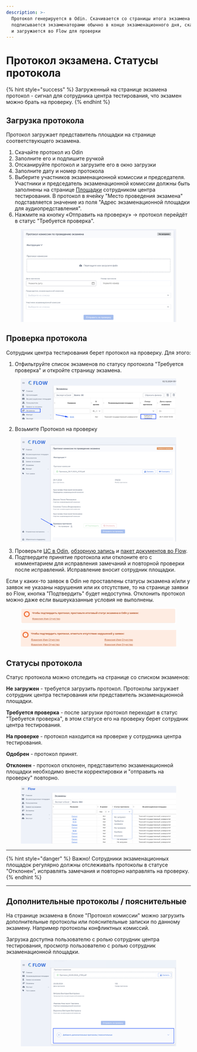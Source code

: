 ```yaml
---
description: >-
  Протокол генерируется в Odin. Скачивается со страницы итога экзамена
  подписывается экзаменаторами обычно в конце экзаменационного дня, сканируется
  и загружается во Flow для проверки
---
```


# Протокол экзамена. Статусы протокола

{% hint style="success" %}
Загруженный на странице экзамена протокол - сигнал для сотрудника центра тестирования, что экзамен можно брать на проверку.
{% endhint %}

## Загрузка протокола

Протокол загружает представитель площадки на странице соответствующего  экзамена. &#x20;

1. Скачайте протокол из Odin
2. Заполните его и подпишите ручкой
3. Отсканируйте протокол и загрузите его в окно загрузки
4. Заполните дату и номер протокола
5. Выберите  участников экзаменационной комиссии и председателя. Участники и председатель экзаменационной комиссии должны быть заполнены на странице [Площадки](stranica-ploshadki.md) сотрудником центра тестирования. В протокол в ячейку "Место проведения экзамена" подставляется значение из поля "Адрес экзаменационной площадки для аудиопредставления".
6. Нажмите на кнопку «Отправить на проверку» -> протокол перейдёт в статус "Требуется проверка".

<figure><img src="../.gitbook/assets/image (339).png" alt=""><figcaption></figcaption></figure>

## Проверка протокола

Сотрудник центра тестирования берет протокол на проверку. Для этого:

1. Отфильтруйте список экзаменов по статусу протокола "Требуется проверка" и откройте страницу экзамена.

<figure><img src="../.gitbook/assets/image (38).png" alt=""><figcaption></figcaption></figure>

2. Возьмите Протокол на проверку

<figure><img src="../.gitbook/assets/image (39).png" alt=""><figcaption></figcaption></figure>

3. Проверьте [ЦС в Odin](../centr-testirovaniya-v-odin/proverka-itoga-ekzamena.md), [обзорную запись](zagruzka-obzornoi-videozapisi.md) и  [пакет документов во Flow](ekzamen-prinyat-bez-narushenii.md).
4. Подтвердите принятие протокола или отклоните его с комментарием для исправления замечаний и повторной проверки после исправлений. Исправление вносит сотрудник площадки.

Если у каких-то заявок в Odin не проставлены статусы экзамена и/или у заявок не указаны нарушения или их отсутствие, то на странице заявки во Flow, кнопка "Подтвердить" будет недоступна. Отклонить протокол можно даже если вышеуказанные условия не выполнены.

<figure><img src="../.gitbook/assets/image (374).png" alt=""><figcaption></figcaption></figure>

<figure><img src="../.gitbook/assets/image (375).png" alt=""><figcaption></figcaption></figure>

## Статусы протокола&#x20;

Статус протокола можно отследить на странице со списком экзаменов:

**Не загружен** - требуется загрузить протокол. Протоколы загружает сотрудник центра тестирования или представитель экзаменационной площадки.

**Требуется проверка** - после загрузки протокол переходит в статус "Требуется проверка", в этом статусе его на проверку берет сотрудник центра тестирования.&#x20;

**На проверке** - протокол находится на проверке у сотрудника центра тестирования.

**Одобрен** - протокол принят.

**Отклонен** - протокол отклонен, представителю экзаменационной площадки необходимо внести корректировки и "отправить на проверку" повторно.

<figure><img src="../.gitbook/assets/image (115).png" alt=""><figcaption></figcaption></figure>

***

{% hint style="danger" %}
Важно! Сотрудники экзаменационных площадок регулярно должны отслеживать протоколы в статусе "Отклонен", исправлять замечания и повторно направлять на проверку.
{% endhint %}

***

## Дополнительные протоколы / пояснительные

На странице экзамена  в блоке "Протокол комиссии" можно загрузить дополнительные протоколы или пояснительные записки по данному экзамену. Например протоколы конфликтных комиссий.

Загрузка доступна пользователю с ролью сотрудник центра тестирования, просмотр пользователю с ролью сотрудник экзаменационной площадки.

<figure><img src="../.gitbook/assets/image (344).png" alt=""><figcaption></figcaption></figure>
